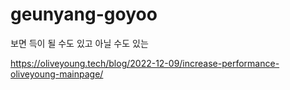 # geunyang-goyoo
보면 득이 될 수도 있고 아닐 수도 있는

https://oliveyoung.tech/blog/2022-12-09/increase-performance-oliveyoung-mainpage/
